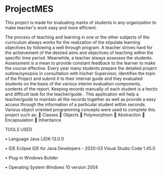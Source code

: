 # ProjectMES
This project is made for evaluating marks of students in any organization to make teacher's work easy and more efficient.

The process of teaching and learning in one or the other subjects of the curriculum always works for the realization of the stipulate learning objectives by following a well through program. A teacher strives hard for the achievement of the desired aims and objectives of teaching within the specific time period. Meanwhile, a teacher always assesses the students. Assessment is a mean to provide constant feedback to the learner to make the course effective. 
Every year many students prepare the detailed project outline/synopsis in consultation with his/her Supervisor, identifies the topic of the Project and submit it to their internal guide and they evaluated students on the basis of the various interim evaluation components, contents of the report.
Keeping records manually of each student is a hectic and difficult task for the teacher/guide . This application will help a teacher/guide to maintain all the records together as well as provide a easy access through the information of a particular student within seconds.
Various object oriented programming concepts were used to complete this project such as:
	Classes
	Objects
	Polymorphism
	Abstraction
	Encapsulation
	Inheritance 

TOOLS USED

•	Language
Java (JDK-13.0.1)

•	IDE 
Eclipse IDE for Java Developers - 2020-03
Visual Studio Code 1.45.0

•	Plug-in 
Windows Builder

•	Operating System
Windows 10 version 2004
